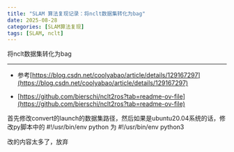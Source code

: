 ```yaml
---
title: "SLAM 算法复现记录：将nclt数据集转化为bag"
date: 2025-08-28
categories: [SLAM算法复现]
tags: [SLAM, nclt]
---
```


将nclt数据集转化为bag

---

- 参考[https://blog.csdn.net/coolyabao/article/details/129167297](https://blog.csdn.net/coolyabao/article/details/129167297)

- [https://github.com/bierschi/nclt2ros?tab=readme-ov-file](https://github.com/bierschi/nclt2ros?tab=readme-ov-file)


首先修改convert的launch的数据集路径，然后如果是ubuntu20.04系统的话，修改py脚本中的 #!/usr/bin/env python 为 #!/usr/bin/env python3

改的内容太多了，放弃